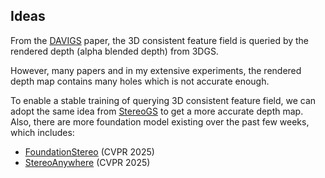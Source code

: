 ## Ideas
From the [DAVIGS](https://arxiv.org/pdf/2501.10788) paper, the 3D consistent feature field is queried by the rendered depth (alpha blended depth) from 3DGS. 

However, many papers and in my extensive experiments, the rendered depth map contains many holes which is not accurate enough. 

To enable a stable training of querying 3D consistent feature field, we can adopt the same idea from [StereoGS](https://kuis-ai.github.io/StereoGS/) to get a more accurate depth map. Also, there are more foundation model existing over the past few weeks, which includes:

* [FoundationStereo](https://nvlabs.github.io/FoundationStereo/) (CVPR 2025)
* [StereoAnywhere](https://stereoanywhere.github.io/) (CVPR 2025)